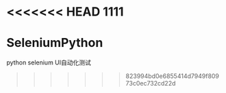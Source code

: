 <<<<<<< HEAD
1111
=======
# SeleniumPython
python selenium UI自动化测试

>>>>>>> 823994bd0e6855414d7949f80973c0ec732cd22d
